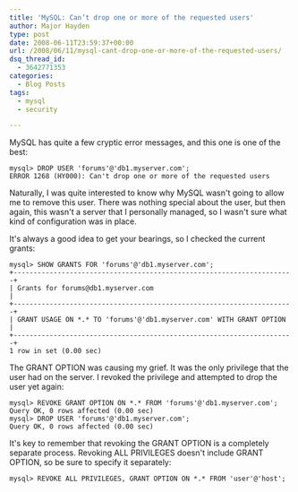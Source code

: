 ```yaml
---
title: 'MySQL: Can’t drop one or more of the requested users'
author: Major Hayden
type: post
date: 2008-06-11T23:59:37+00:00
url: /2008/06/11/mysql-cant-drop-one-or-more-of-the-requested-users/
dsq_thread_id:
  - 3642771353
categories:
  - Blog Posts
tags:
  - mysql
  - security

---
```

MySQL has quite a few cryptic error messages, and this one is one of the best:

```
mysql> DROP USER 'forums'@'db1.myserver.com';
ERROR 1268 (HY000): Can't drop one or more of the requested users
```

Naturally, I was quite interested to know why MySQL wasn't going to allow me to remove this user. There was nothing special about the user, but then again, this wasn't a server that I personally managed, so I wasn't sure what kind of configuration was in place.

It's always a good idea to get your bearings, so I checked the current grants:

    mysql> SHOW GRANTS FOR 'forums'@'db1.myserver.com';
    +----------------------------------------------------------------------+
    | Grants for forums@db1.myserver.com                                   |
    +----------------------------------------------------------------------+
    | GRANT USAGE ON *.* TO 'forums'@'db1.myserver.com' WITH GRANT OPTION  |
    +----------------------------------------------------------------------+
    1 row in set (0.00 sec)

The GRANT OPTION was causing my grief. It was the only privilege that the user had on the server. I revoked the privilege and attempted to drop the user yet again:

```
mysql> REVOKE GRANT OPTION ON *.* FROM 'forums'@'db1.myserver.com';
Query OK, 0 rows affected (0.00 sec)
mysql> DROP USER 'forums'@'db1.myserver.com';
Query OK, 0 rows affected (0.00 sec)
```

It's key to remember that revoking the GRANT OPTION is a completely separate process. Revoking ALL PRIVILEGES doesn't include GRANT OPTION, so be sure to specify it separately:

```
mysql> REVOKE ALL PRIVILEGES, GRANT OPTION ON *.* FROM 'user'@'host';
```
